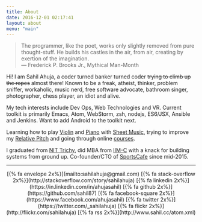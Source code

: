 ```yaml
---
title: About
date: 2016-12-01 02:17:41
layout: about
menu: "main"
---
```


> The programmer, like the poet, works only slightly removed from pure thought-stuff. He builds his castles in the air, from air, creating by exertion of the imagination.</br>
> ― Frederick P. Brooks Jr., Mythical Man-Month

Hi! I am Sahil Ahuja, a coder turned banker turned coder <del>trying to climb up the ropes</del> almost there! 
Known to be a freak, atheist, thinker, problem sniffer, workaholic, music nerd, free software advocate, bathroom singer, photographer, chess player, an idiot and alive.

My tech interests include Dev Ops, Web Technologies and VR. Current toolkit is primarily Emacs, Atom, WebStorm, zsh, nodejs, ES6/JSX, Ansible and Jenkins. Want to add Android to the toolkit next.

Learning how to play [Violin](https://en.wikipedia.org/wiki/Violin) and [Piano](https://en.wikipedia.org/wiki/Digital_piano) with [Sheet Music](https://en.wikipedia.org/wiki/Sheet_music), trying to improve my [Relative Pitch](https://en.wikipedia.org/wiki/Relative_pitch) and going through online [courses](https://www.class-central.com/u/247939).

I graduated from [NIT Trichy](http://www.nitt.edu/home/students/clubsnassocs/computing/delta/alumni/up208/), did MBA from [IIM-C](https://www.iimcal.ac.in/about/campus-life/life-iimc/clubs-and-sigs/isg-internet-solutions-group) with a knack for building systems from ground up. Co-founder/CTO of [SportsCafe](https://sportscafe.in) since mid-2015.

---

<center style="display: flex; justify-content: space-between; ">
<a href="mailto:sahilahuja@gmail.com"><i class="fa fa-envelope fa-2x"></i></a>
[{% fa envelope 2x%}](mailto:sahilahuja@gmail.com) [{% fa stack-overflow 2x%}](http://stackoverflow.com/story/sahilahuja) [{% fa linkedin 2x%}](https://in.linkedin.com/in/ahujasahil) [{% fa github 2x%}](https://github.com/sahil87) [{% fa facebook-square 2x%}](https://www.facebook.com/ahujasahil) [{% fa twitter 2x%}](https://twitter.com/_sahilahuja) [{% fa flickr 2x%}](http://flickr.com/sahilahuja) [{% fa rss 2x%}](http://www.sahil.cc/atom.xml) 
</center>

